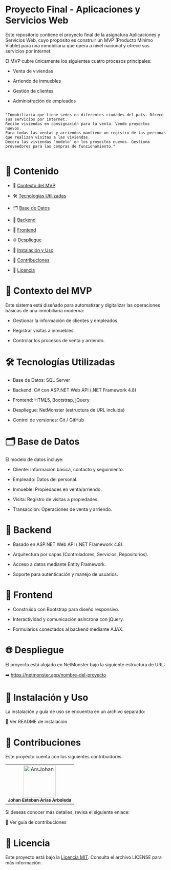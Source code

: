 # Proyecto Final - Aplicaciones y Servicios Web

Este repositorio contiene el proyecto final de la asignatura Aplicaciones y Servicios Web, cuyo propósito es construir un MVP (Producto Mínimo Viable) para una inmobiliaria que opera a nivel nacional y ofrece sus servicios por internet.

El MVP cubre únicamente los siguientes cuatro procesos principales:

- Venta de viviendas

- Arriendo de inmuebles

- Gestión de clientes

- Administración de empleados

````

"Inmobiliaria que tiene sedes en diferentes ciudades del país. Ofrece sus servicios por internet.
Recibe viviendas en consignación para la venta. Vende proyectos nuevos.
Para todas las ventas y arriendos mantiene un registro de las personas que realizan visitas a las viviendas.
Decora las viviendas 'modelo' en los proyectos nuevos. Gestiona proveedores para las compras de funcionamiento."


````
# 📌 Contenido

- 🎯 [Contexto del MVP](#Contextodel-MVP)

- 🛠️ [Tecnologías Utilizadas](#Tecnologías-Utilizadas)

- 🗂️ [Base de Datos](#Basede-Datos)

- 🔧 [Backend](#Backend)

- 🎨 [Frontend](#Fronted)

- 🌐 [Despliegue](#Despliegue)

- 📎 [Instalación y Uso](#Instalación-y-Uso)

- 🤝 [Contribuciones](#Contribuciones)

- 📄 [Licencia](#Licencia)

# 🎯 Contexto del MVP

Este sistema está diseñado para automatizar y digitalizar las operaciones básicas de una inmobiliaria moderna:

- Gestionar la información de clientes y empleados.

- Registrar visitas a inmuebles.

- Controlar los procesos de venta y arriendo.

# 🛠️ Tecnologías Utilizadas

- Base de Datos: SQL Server

- Backend: C# con ASP.NET Web API (.NET Framework 4.8)

- Frontend: HTML5, Bootstrap, jQuery

- Despliegue: NetMonster (estructura de URL incluida)

- Control de versiones: Git / GitHub

# 🗂️ Base de Datos

El modelo de datos incluye:

- Cliente: Información básica, contacto y seguimiento.

- Empleado: Datos del personal.

- Inmueble: Propiedades en venta/arriendo.

- Visita: Registro de visitas a propiedades.

- Transacción: Operaciones de venta y arriendo.

# 🔧 Backend

- Basado en ASP.NET Web API (.NET Framework 4.8).

- Arquitectura por capas (Controladores, Servicios, Repositorios).

- Acceso a datos mediante Entity Framework.

- Soporte para autenticación y manejo de usuarios.

# 🎨 Frontend

- Construido con Bootstrap para diseño responsivo.

- Interactividad y comunicación asíncrona con jQuery.

- Formularios conectados al backend mediante AJAX.

# 🌐 Despliegue

El proyecto está alojado en NetMonster bajo la siguiente estructura de URL:

➡️ https://netmonster.app/nombre-del-proyecto


# 📎 Instalación y Uso

La instalación y guía de uso se encuentra en un archivo separado:

🔗 Ver README de instalación

# 🤝 Contribuciones

Este proyecto cuenta con los siguientes contribuidores.

<!-- readme: contributors -start -->
<table>
	<tbody>
		<tr>
            <td align="center">
                <a href="https://github.com/ArsJohan">
                    <img src="https://avatars.githubusercontent.com/u/133719384?v=4" width="100;" alt="ArsJohan"/>
                    <br />
                    <sub><b>Johan Esteban Arias Arboleda</b></sub>
                </a>
            </td>
		</tr>
	<tbody>
</table>
<!-- readme: contributors -end -->

Si deseas conocer más detalles, revisa el siguiente enlace:

🔗 Ver guía de contribuciones

# 📄 Licencia

Este proyecto está bajo la [Licencia MIT](https://github.com/ArsJohan/Inmobiliaria/blob/main/LICENSE). Consulta el archivo LICENSE para más información.
